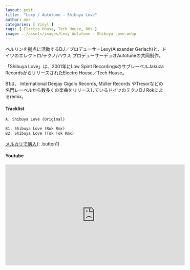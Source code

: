 ```yaml
---
layout: post
title:  "Lexy / Autotune – Shibuya Love"
author: mmr
categories: [ Vinyl ]
tags: [ Electro House, Tech House, 00s ]
image: ../assets/images/Lexy Autotune – Shibuya Love.webp
---
```


ベルリンを拠点に活動するDJ／プロデューサーLexy(Alexander Gerlach)と、ドイツのエレクトロ/テクノ/ハウス プロデューサーデュオAutotuneの共同制作。

「Shibuya Love」は、2001年にLow Spirit RecordingsのサブレーベルJakuza RecordsからリリースされたElectro House／Tech House。

B1は、 International Deejay Gigolo Records, Müller Records やTresorなどの名門レーベルから数多くの楽曲をリリースしているドイツのテクノDJ Rokによるremix。


#### Tracklist
```md
A. Shibuya Love (Original)

B1. Shibuya Love (Rok Rmx)
B2. Shibuya Love (Tok Tok Rmx)
```

[メルカリで購入](https://jp.mercari.com/item/m59248028232?afid=6142608987){: .button1}

#### Youtube
<iframe width="560" height="315" src="https://www.youtube.com/embed/wh5lX8MJgYM?si=x7vKYO-yRbckX4Ek" title="YouTube video player" frameborder="0" allow="accelerometer; autoplay; clipboard-write; encrypted-media; gyroscope; picture-in-picture; web-share" referrerpolicy="strict-origin-when-cross-origin" allowfullscreen></iframe>